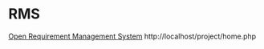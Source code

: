 # RMS
<a href="http://localhost/project/home.php">Open Requirement Management System</a>
http://localhost/project/home.php

